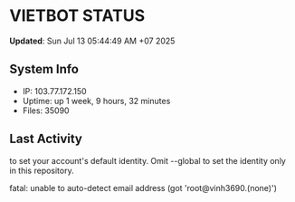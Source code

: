 # VIETBOT STATUS
**Updated**: Sun Jul 13 05:44:49 AM +07 2025

## System Info
- IP: 103.77.172.150
- Uptime: up 1 week, 9 hours, 32 minutes
- Files: 35090

## Last Activity

to set your account's default identity.
Omit --global to set the identity only in this repository.

fatal: unable to auto-detect email address (got 'root@vinh3690.(none)')

